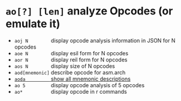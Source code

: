 <!-- TITLE: ao -->

#  `ao[?] [len]`   analyze Opcodes (or emulate it)


- `aoj N        `  display opcode analysis information in JSON for N opcodes
- `aoe N        `  display esil form for N opcodes
- `aor N        `  display reil form for N opcodes
- `aos N        `  display size of N opcodes
- `aod[mnemonic]`  describe opcode for asm.arch
- [`aoda         `  show all mnemonic descriptions](/options/a/aoda)
- `ao 5         `  display opcode analysis of 5 opcodes
- `ao*          `  display opcode in r commands

<p hidden>aoj aoe aor aos aod aoda ao ao*</p>